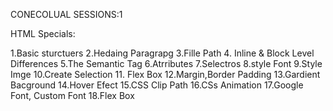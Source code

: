 CONECOLUAL SESSIONS:1

HTML Specials:

1.Basic sturctuers
2.Hedaing Paragrapg
3.Fille Path 4. Inline & Block Level Differences
5.The Semantic Tag
6.Atrributes
7.Selectros
8.style Font
9.Style Imge
10.Create Selection 11. Flex Box
12.Margin,Border Padding
13.Gardient Bacground
14.Hover Efect
15.CSS Clip Path
16.CSs Animation
17.Google Font, Custom Font
18.Flex Box
